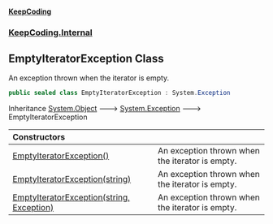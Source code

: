 #### [KeepCoding](index.md 'index')
### [KeepCoding.Internal](KeepCoding_Internal.md 'KeepCoding.Internal')
## EmptyIteratorException Class
An exception thrown when the iterator is empty.  
```csharp
public sealed class EmptyIteratorException : System.Exception
```

Inheritance [System.Object](https://docs.microsoft.com/en-us/dotnet/api/System.Object 'System.Object') &#129106; [System.Exception](https://docs.microsoft.com/en-us/dotnet/api/System.Exception 'System.Exception') &#129106; EmptyIteratorException  

| Constructors | |
| :--- | :--- |
| [EmptyIteratorException()](KeepCoding_Internal_EmptyIteratorException_EmptyIteratorException().md 'KeepCoding.Internal.EmptyIteratorException.EmptyIteratorException()') | An exception thrown when the iterator is empty.<br/> |
| [EmptyIteratorException(string)](KeepCoding_Internal_EmptyIteratorException_EmptyIteratorException(string).md 'KeepCoding.Internal.EmptyIteratorException.EmptyIteratorException(string)') | An exception thrown when the iterator is empty.<br/> |
| [EmptyIteratorException(string, Exception)](KeepCoding_Internal_EmptyIteratorException_EmptyIteratorException(string_System_Exception).md 'KeepCoding.Internal.EmptyIteratorException.EmptyIteratorException(string, System.Exception)') | An exception thrown when the iterator is empty.<br/> |
